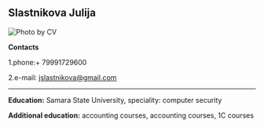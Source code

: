 Slastnikova Julija
--------------------------------------------------------
<image src="/home/Pomidorka/photo_cv.jpg" alt="Photo by CV">

**Contacts**


1.phone:+ 79991729600

2.e-mail: jslastnikova@gmail.com

-------------------------------------------
**Education:** Samara State University, speciality: computer security


**Additional education:** accounting courses, accounting courses, 1C courses
